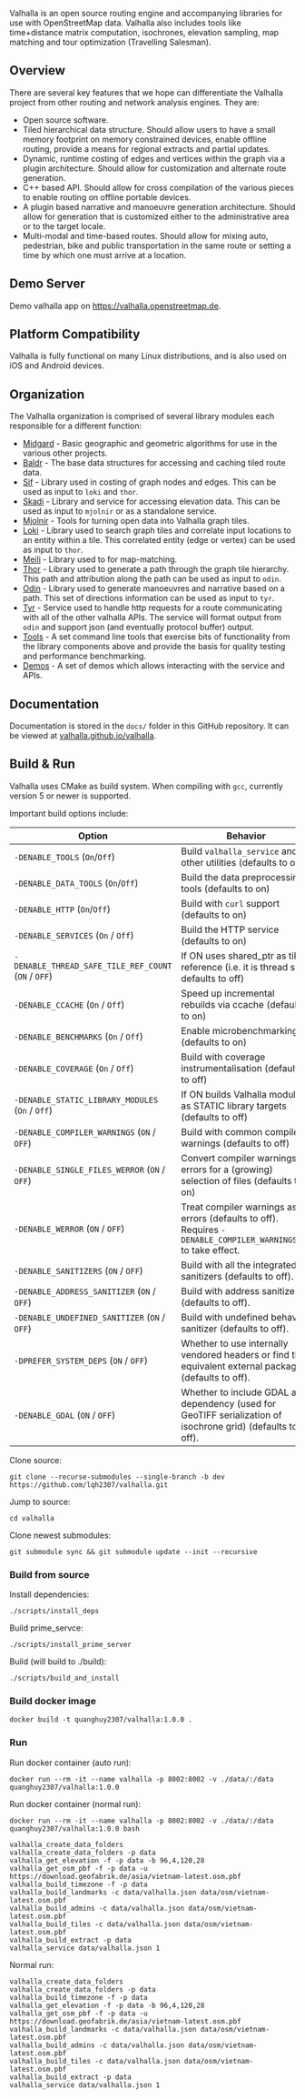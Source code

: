 Valhalla is an open source routing engine and accompanying libraries for use with OpenStreetMap data. Valhalla also includes tools like time+distance matrix computation, isochrones, elevation sampling, map matching and tour optimization (Travelling Salesman).

## Overview

There are several key features that we hope can differentiate the Valhalla project from other routing and network analysis engines. They are:

- Open source software.
- Tiled hierarchical data structure. Should allow users to have a small memory footprint on memory constrained devices, enable offline routing, provide a means for regional extracts and partial updates.
- Dynamic, runtime costing of edges and vertices within the graph via a plugin architecture. Should allow for customization and alternate route generation.
- C++ based API. Should allow for cross compilation of the various pieces to enable routing on offline portable devices.
- A plugin based narrative and manoeuvre generation architecture. Should allow for generation that is customized either to the administrative area or to the target locale.
- Multi-modal and time-based routes. Should allow for mixing auto, pedestrian, bike and public transportation in the same route or setting a time by which one must arrive at a location.

## Demo Server

Demo valhalla app on https://valhalla.openstreetmap.de.

## Platform Compatibility

Valhalla is fully functional on many Linux distributions, and is also used on iOS and Android devices.

## Organization

The Valhalla organization is comprised of several library modules each responsible for a different function:

- [Midgard](https://github.com/valhalla/valhalla/tree/master/valhalla/midgard) - Basic geographic and geometric algorithms for use in the various other projects.
- [Baldr](https://github.com/valhalla/valhalla/tree/master/valhalla/baldr) - The base data structures for accessing and caching tiled route data.
- [Sif](https://github.com/valhalla/valhalla/tree/master/valhalla/sif) - Library used in costing of graph nodes and edges. This can be used as input to `loki` and `thor`.
- [Skadi](https://github.com/valhalla/valhalla/tree/master/valhalla/skadi) - Library and service for accessing elevation data. This can be used as input to `mjolnir` or as a standalone service.
- [Mjolnir](https://github.com/valhalla/valhalla/tree/master/valhalla/mjolnir) - Tools for turning open data into Valhalla graph tiles.
- [Loki](https://github.com/valhalla/valhalla/tree/master/valhalla/loki) - Library used to search graph tiles and correlate input locations to an entity within a tile. This correlated entity (edge or vertex) can be used as input to `thor`.
- [Meili](https://github.com/valhalla/valhalla/tree/master/valhalla/meili) - Library used to for map-matching.
- [Thor](https://github.com/valhalla/valhalla/tree/master/valhalla/thor) - Library used to generate a path through the graph tile hierarchy. This path and attribution along the path can be used as input to `odin`.
- [Odin](https://github.com/valhalla/valhalla/tree/master/valhalla/odin) - Library used to generate manoeuvres and narrative based on a path. This set of directions information can be used as input to `tyr`.
- [Tyr](https://github.com/valhalla/valhalla/tree/master/valhalla/tyr) - Service used to handle http requests for a route communicating with all of the other valhalla APIs. The service will format output from `odin` and support json (and eventually protocol buffer) output.
- [Tools](https://github.com/valhalla/valhalla/tree/master/src) - A set command line tools that exercise bits of functionality from the library components above and provide the basis for quality testing and performance benchmarking.
- [Demos](https://github.com/valhalla/demos) - A set of demos which allows interacting with the service and APIs.

## Documentation

Documentation is stored in the `docs/` folder in this GitHub repository. It can be viewed at [valhalla.github.io/valhalla](https://valhalla.github.io/valhalla).

## Build & Run

Valhalla uses CMake as build system. When compiling with `gcc`, currently version 5 or newer is supported.

Important build options include:

| Option                                               | Behavior                                                                                                      |
| ---------------------------------------------------- | ------------------------------------------------------------------------------------------------------------- |
| `-DENABLE_TOOLS` (`On`/`Off`)                        | Build `valhalla_service` and other utilities (defaults to on)                                                 |
| `-DENABLE_DATA_TOOLS` (`On`/`Off`)                   | Build the data preprocessing tools (defaults to on)                                                           |
| `-DENABLE_HTTP` (`On`/`Off`)                         | Build with `curl` support (defaults to on)                                                                    |
| `-DENABLE_SERVICES` (`On` / `Off`)                   | Build the HTTP service (defaults to on)                                                                       |
| `-DENABLE_THREAD_SAFE_TILE_REF_COUNT` (`ON` / `OFF`) | If ON uses shared_ptr as tile reference (i.e. it is thread safe, defaults to off)                             |
| `-DENABLE_CCACHE` (`On` / `Off`)                     | Speed up incremental rebuilds via ccache (defaults to on)                                                     |
| `-DENABLE_BENCHMARKS` (`On` / `Off`)                 | Enable microbenchmarking (defaults to on)                                                                     |
| `-DENABLE_COVERAGE` (`On` / `Off`)                   | Build with coverage instrumentalisation (defaults to off)                                                     |
| `-DENABLE_STATIC_LIBRARY_MODULES` (`On` / `Off`)     | If ON builds Valhalla modules as STATIC library targets (defaults to off)                                     |
| `-DENABLE_COMPILER_WARNINGS` (`ON` / `OFF`)          | Build with common compiler warnings (defaults to off)                                                         |
| `-DENABLE_SINGLE_FILES_WERROR` (`ON` / `OFF`)        | Convert compiler warnings to errors for a (growing) selection of files (defaults to on)                       |
| `-DENABLE_WERROR` (`ON` / `OFF`)                     | Treat compiler warnings as errors (defaults to off). Requires `-DENABLE_COMPILER_WARNINGS=ON` to take effect. |
| `-DENABLE_SANITIZERS` (`ON` / `OFF`)                 | Build with all the integrated sanitizers (defaults to off).                                                   |
| `-DENABLE_ADDRESS_SANITIZER` (`ON` / `OFF`)          | Build with address sanitizer (defaults to off).                                                               |
| `-DENABLE_UNDEFINED_SANITIZER` (`ON` / `OFF`)        | Build with undefined behavior sanitizer (defaults to off).                                                    |
| `-DPREFER_SYSTEM_DEPS` (`ON` / `OFF`)                | Whether to use internally vendored headers or find the equivalent external package (defaults to off).         |
| `-DENABLE_GDAL` (`ON` / `OFF`)                       | Whether to include GDAL as a dependency (used for GeoTIFF serialization of isochrone grid) (defaults to off). |

Clone source:

    git clone --recurse-submodules --single-branch -b dev https://github.com/lqh2307/valhalla.git

Jump to source:

    cd valhalla

Clone newest submodules:

    git submodule sync && git submodule update --init --recursive

### Build from source

Install dependencies:

    ./scripts/install_deps

Build prime_servce:

    ./scripts/install_prime_server

Build (will build to ./build):

    ./scripts/build_and_install

### Build docker image

    docker build -t quanghuy2307/valhalla:1.0.0 .

### Run

Run docker container (auto run):

    docker run --rm -it --name valhalla -p 8002:8002 -v ./data/:/data quanghuy2307/valhalla:1.0.0

Run docker container (normal run):

    docker run --rm -it --name valhalla -p 8002:8002 -v ./data/:/data quanghuy2307/valhalla:1.0.0 bash

    valhalla_create_data_folders
    valhalla_create_data_folders -p data
    valhalla_get_elevation -f -p data -b 96,4,120,28
    valhalla_get_osm_pbf -f -p data -u https://download.geofabrik.de/asia/vietnam-latest.osm.pbf
    valhalla_build_timezone -f -p data
    valhalla_build_landmarks -c data/valhalla.json data/osm/vietnam-latest.osm.pbf
    valhalla_build_admins -c data/valhalla.json data/osm/vietnam-latest.osm.pbf
    valhalla_build_tiles -c data/valhalla.json data/osm/vietnam-latest.osm.pbf
    valhalla_build_extract -p data
    valhalla_service data/valhalla.json 1

Normal run:

    valhalla_create_data_folders
    valhalla_create_data_folders -p data
    valhalla_build_timezone -f -p data
    valhalla_get_elevation -f -p data -b 96,4,120,28
    valhalla_get_osm_pbf -f -p data -u https://download.geofabrik.de/asia/vietnam-latest.osm.pbf
    valhalla_build_landmarks -c data/valhalla.json data/osm/vietnam-latest.osm.pbf
    valhalla_build_admins -c data/valhalla.json data/osm/vietnam-latest.osm.pbf
    valhalla_build_tiles -c data/valhalla.json data/osm/vietnam-latest.osm.pbf
    valhalla_build_extract -p data
    valhalla_service data/valhalla.json 1
